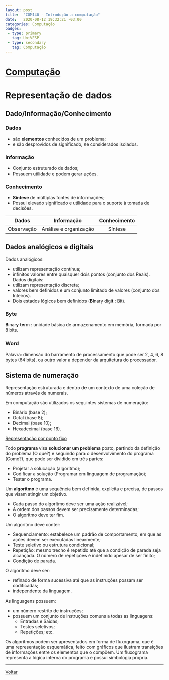 ```yaml
---
layout: post
title:  "COM140 - Introdução a computação"
date:   2020-08-12 19:32:21 -03:00
categories: Computação
badges:
 - type: primary
   tag: UniVESP
 - type: secondary
   tag: Computação
---
```


# [Computação](https://cursos.univesp.br/courses/3164/pages/videoaula-do-professor-representacao-de-dados?module_item_id=266221)

# Representação de dados

## Dado/Informação/Conhecimento

### Dados
 * são **elementos** conhecidos de um problema;
 * e são desprovidos de significado, se considerados isolados.

### Informação
 * Conjunto estruturado de dados;
 * Possuem utilidade e podem gerar ações.

 ### Conhecimento
  * **Síntese** de múltiplas fontes de informações;
  * Possui elevado significado e utilidade para o suporte à tomada de decisões.


| Dados      | Informação            | Conhecimento |
|:----------:|:---------------------:|:------------:|
| Observação | Análise e organização | Síntese      |


## Dados analógicos e digitais

Dados analógicos: 
* utilizam representação contínua;
* infinitos valores entre quaisquer dois pontos (conjunto dos Reais).
Dados digitais: 
* utilizam representação discreta;
* valores bem definidos e um conjunto limitado de valores (conjunto dos Inteiros).
* Dois estados lógicos bem definidos (**Bi**nary digi**t** : Bit).

### Byte 
**B**inar**y** **te**rm : unidade básica de armazenamento em memória, formada por 8 bits.

### Word
Palavra: dimensão do barramento de processamento que pode ser 2, 4, 6, 8 bytes (64 bits), ou outro valor a depender da arquitetura do processador.


## Sistema de numeração

Representação estruturada e dentro de um contexto de uma coleção de números através de numerais.

Em computação são utilizados os seguintes sistemas de numeração:
* Binário (base 2);
* Octal (base 8);
* Decimal (base 10);
* Hexadecimal (base 16).

[Representação por ponto fixo](https://www.youtube.com/watch?v=8Nev_5ISYOY&feature=youtu.be)





Todo **programa** visa **solucionar um problema** posto, partindo da definição do problema (O que?) e seguindo para o desenvolvimento do programa (Como?), que pode ser dividido em três partes:
  * Projetar a solucação (algoritmo);
  * Codificar a solução (Programar em linguagem de programação);
  * Testar o programa.

<!--more-->

Um **algoritmo** é uma sequência bem definida, explícita e precisa, de passos que visam atingir um objetivo.
* Cada passo do algorítmo deve ser uma ação realizável;
* A ordem dos passos devem ser precisamente determinadas;
* O algoritmo deve ter fim.

Um algoritmo deve conter:

* Sequenciamento: estabelece um padrão de comportamento, em que as ações devem ser executadas linearmente;
* Teste seletivo ou estrutura condicional;
* Repetição: mesmo trecho é repetido até que a condição de parada seja alcançada. O número de repetições é indefinido apesar de ser finito;
* Condição de parada.


O algoritmo deve ser:

* refinado de forma sucessiva até que as instruções possam ser codificadas;
* independente da linguagem.


As linguagens possuem:

* um número restrito de instruções;
* possuem um conjunto de instruções comuns a todas as linguagens:
  * Entradas e Saídas;
  * Testes seletivos;
  * Repetições; etc.
  

Os algoritmos podem ser apresentados em forma de fluxograma, que é uma representação esquemática, feito com gráficos que ilustram transições de informações entre os elementos que o compõem. Um fluxograma representa a lógica interna do programa e possui simbologia própria.


<hr/>

[Voltar]({{site.baseurl}}/docs/tecnologia)